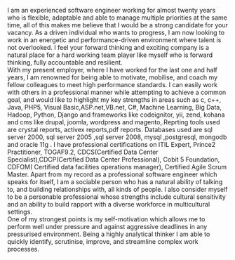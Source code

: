 I am an experienced software engineer working for almost twenty years who is flexible, adaptable and able to manage multiple priorities at the same time, all of this makes me  believe that I would be a strong candidate for your vacancy. As a driven individual who wants to progress, I am now looking to work in an energetic and performance-driven environment where talent is not overlooked. I feel your forward thinking and exciting company is a natural place for a hard working team player like myself who is forward thinking, fully accountable and resilient.   
With my present employer, where I have worked for the last one and half years, I am renowned for being able to motivate, mobilise, and coach my fellow colleagues to meet high performance standards. I can easily work with others in a professional manner while attempting to achieve a common goal, and would like to highlight my key strengths in areas such as c, c++, Java, PHP5, Visual Basic,ASP.net,VB.net, C#, Machine Learning, Big Data, Hadoop, Python, Django and frameworks like codeignitor, yii, zend, kohana and cms like drupal, joomla, wordpress and magento,.Reprting tools used are crystal reports, activex reports,pdf reports. Databases used are sql server 2000, sql server 2005 ,sql server 2008,  mysql ,postgresql, mongodb and oracle 11g . I have professional certifications on ITIL Expert, Prince2 Practitioner, TOGAF9.2, CDCS(Certified Data Center Specialist),CDCP(Certified Data Center Professional), Cobit 5 Foundation, CDFOM( Certified data facilities operations manager), Certified Agile Scrum Master. Apart from my record as a professional software engineer  which speaks for itself, I am a sociable person who has a natural ability of talking to, and building relationships with, all kinds of people. I also consider myself to be a personable professional whose strengths include cultural sensitivity and an ability to build rapport with a diverse workforce in multicultural settings.  
One of my strongest points is my self-motivation which allows me to perform well under pressure and against aggressive deadlines in any pressurised environment. Being a highly analytical thinker I am able to quickly identify, scrutinise, improve, and streamline complex work processes.  

